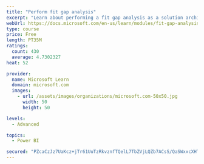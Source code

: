 ```yaml
---
title: "Perform fit gap analysis"
excerpt: "Learn about performing a fit gap analysis as a solution architect for Dynamics 365 and Microsoft Power Platform."
webUrl: https://docs.microsoft.com/en-us/learn/modules/fit-gap-analysis/
type: course
price: Free
length: PT35M
ratings:
  count: 430
  average: 4.7302327
heat: 52

provider:
  name: Microsoft Learn
  domain: microsoft.com
  images:
    - url: /assets/images/organizations/microsoft.com-50x50.jpg
      width: 50
      height: 50

levels:
  - Advanced

topics:
  - Power BI

secured: "PZcaCzJz7UaKcz+jTr61UuTzRkvznfTQelL7TbZVjLQZb7ACsS/QaSWxxcXHTXGyaAWzY3LhrG6xwTLiwCvYimxg+PdyrGOGpFfxSiQ4cCF7ax9Q6cGr5L0MTgOoE1I27fzQSfin0Apeu9SCQHYk1waCAxoW7OEbP8OQ83JpwY6ewtSMozvuIUrLQSxHUIVSJghEiTORWAXMAZr6I17NblJ6wQj8GoOsM+N73bM1IZ/jcVhudX19hvF+uJIvjsJnjdGvZFst8eiyy9uX4Z5Dj5wRXW5zYLUz6kPmktU/k0M1aO3h7uMhHyiIu0muQHffsz3KfLdUAbu2ShgaGv6RZhJgK3WqKV0d2Lg92TmMtcm4U/f88gvzWMiPd75iGimKcoZ19qdoaAQ82TGWCm/EVt2nLkUPfhuoPfyPm5Gw0AA=;aBty/gTbtQ0gzydhTQIDOQ=="
---
```


